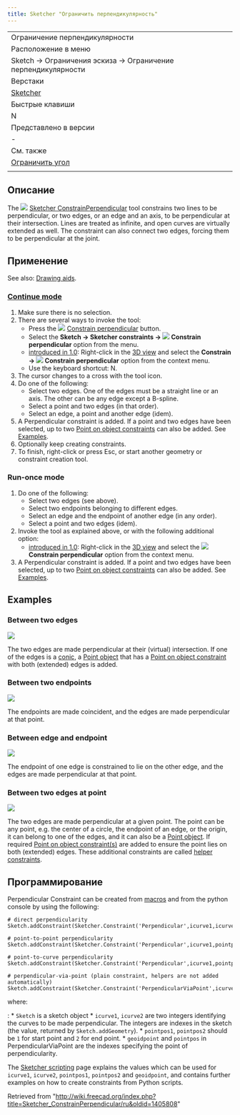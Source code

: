 ```yaml
---
title: Sketcher "Ограничить перпендикулярность"
---
```

|  |
| --- |
| Ограничение перпендикулярности |
| Расположение в меню |
| Sketch → Ограничения эскиза → Ограничение перпендикулярности |
| Верстаки |
| [Sketcher](/Sketcher_Workbench/ru "Sketcher Workbench/ru") |
| Быстрые клавиши |
| N |
| Представлено в версии |
| - |
| См. также |
| [Ограничить угол](/Sketcher_ConstrainAngle/ru "Sketcher ConstrainAngle/ru") |
|  |

## Описание

The ![](/images/Sketcher_ConstrainPerpendicular.svg) [Sketcher ConstrainPerpendicular](/Sketcher_ConstrainPerpendicular "Sketcher ConstrainPerpendicular") tool constrains two lines to be perpendicular, or two edges, or an edge and an axis, to be perpendicular at their intersection. Lines are treated as infinite, and open curves are virtually extended as well. The constraint can also connect two edges, forcing them to be perpendicular at the joint.

## Применение

See also: [Drawing aids](/Sketcher_Workbench#Drawing_aids "Sketcher Workbench").

### [Continue mode](/Sketcher_Workbench#Continue_modes "Sketcher Workbench")

1. Make sure there is no selection.
2. There are several ways to invoke the tool:
   * Press the ![](/images/Sketcher_ConstrainPerpendicular.svg) [Constrain perpendicular](/Sketcher_ConstrainPerpendicular "Sketcher ConstrainPerpendicular") button.
   * Select the **Sketch → Sketcher constraints → ![](/images/Sketcher_ConstrainPerpendicular.svg) Constrain perpendicular** option from the menu.
   * [introduced in 1.0](/Release_notes_1.0 "Release notes 1.0"): Right-click in the [3D view](/3D_view "3D view") and select the **Constrain → ![](/images/Sketcher_ConstrainPerpendicular.svg) Constrain perpendicular** option from the context menu.
   * Use the keyboard shortcut: N.
3. The cursor changes to a cross with the tool icon.
4. Do one of the following:
   * Select two edges. One of the edges must be a straight line or an axis. The other can be any edge except a B-spline.
   * Select a point and two edges (in that order).
   * Select an edge, a point and another edge (idem).
5. A Perpendicular constraint is added. If a point and two edges have been selected, up to two [Point on object constraints](/Sketcher_ConstrainPointOnObject "Sketcher ConstrainPointOnObject") can also be added. See [Examples](#Between_two_edges_at_point).
6. Optionally keep creating constraints.
7. To finish, right-click or press Esc, or start another geometry or constraint creation tool.

### Run-once mode

1. Do one of the following:
   * Select two edges (see above).
   * Select two endpoints belonging to different edges.
   * Select an edge and the endpoint of another edge (in any order).
   * Select a point and two edges (idem).
2. Invoke the tool as explained above, or with the following additional option:
   * [introduced in 1.0](/Release_notes_1.0 "Release notes 1.0"): Right-click in the [3D view](/3D_view "3D view") and select the **![](/images/Sketcher_ConstrainPerpendicular.svg) Constrain perpendicular** option from the context menu.
3. A Perpendicular constraint is added. If a point and two edges have been selected, up to two [Point on object constraints](/Sketcher_ConstrainPointOnObject "Sketcher ConstrainPointOnObject") can also be added. See [Examples](#Between_two_edges_at_point).

## Examples

### Between two edges

![](/images/Sketcher_ConsraintPerpendicular_mode1.png)

The two edges are made perpendicular at their (virtual) intersection. If one of the edges is a [conic](/Sketcher_Workbench#Sketcher_CompCreateConic "Sketcher Workbench"), a [Point object](/Sketcher_CreatePoint "Sketcher CreatePoint") that has a [Point on object constraint](/Sketcher_ConstrainPointOnObject "Sketcher ConstrainPointOnObject") with both (extended) edges is added.

### Between two endpoints

![](/images/Sketcher_ConsraintPerpendicular_mode2.png)

The endpoints are made coincident, and the edges are made perpendicular at that point.

### Between edge and endpoint

![](/images/Sketcher_ConsraintPerpendicular_mode3.png)

The endpoint of one edge is constrained to lie on the other edge, and the edges are made perpendicular at that point.

### Between two edges at point

![](/images/Sketcher_ConsraintPerpendicular_mode4.png)

The two edges are made perpendicular at a given point. The point can be any point, e.g. the center of a circle, the endpoint of an edge, or the origin, it can belong to one of the edges, and it can also be a [Point object](/Sketcher_CreatePoint "Sketcher CreatePoint"). If required [Point on object constraint(s)](/Sketcher_ConstrainPointOnObject "Sketcher ConstrainPointOnObject") are added to ensure the point lies on both (extended) edges. These additional constraints are called [helper constraints](/Sketcher_helper_constraint "Sketcher helper constraint").

## Программирование

Perpendicular Constraint can be created from [macros](/Macros "Macros") and from the python console by using the following:

```
# direct perpendicularity
Sketch.addConstraint(Sketcher.Constraint('Perpendicular',icurve1,icurve2))

# point-to-point perpendicularity
Sketch.addConstraint(Sketcher.Constraint('Perpendicular',icurve1,pointpos1,icurve2,pointpos2))

# point-to-curve perpendicularity
Sketch.addConstraint(Sketcher.Constraint('Perpendicular',icurve1,pointpos1,icurve2))

# perpendicular-via-point (plain constraint, helpers are not added automatically)
Sketch.addConstraint(Sketcher.Constraint('PerpendicularViaPoint',icurve1,icurve2,geoidpoint,pointpos))

```

where:

:   * `Sketch` is a sketch object
    * `icurve1`, `icurve2` are two integers identifying the curves to be made perpendicular. The integers are indexes in the sketch (the value, returned by `Sketch.addGeometry`).
    * `pointpos1`, `pointpos2` should be `1` for start point and `2` for end point.
    * `geoidpoint` and `pointpos` in PerpendicularViaPoint are the indexes specifying the point of perpendicularity.

The [Sketcher scripting](/Sketcher_scripting "Sketcher scripting") page explains the values which can be used for `icurve1`, `icurve2`, `pointpos1`, `pointpos2` and `geoidpoint`, and contains further examples on how to create constraints from Python scripts.

Retrieved from "<http://wiki.freecad.org/index.php?title=Sketcher_ConstrainPerpendicular/ru&oldid=1405808>"